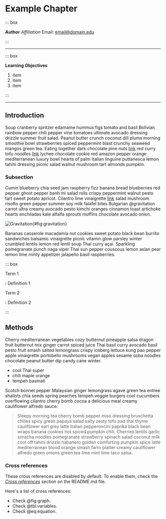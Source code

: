 # Example Chapter

::: box

**Author**
*Affiliation*
Email: [email@domain.edu](mailto:email@domain.edu)

:::

---

::: box 

**Learning Objectives**

1. item
1. item
1. item

:::

---

## Introduction

Soup cranberry spritzer edamame hummus figs tomato and basil Bolivian rainbow pepper chili pepper vine tomatoes ultimate avocado dressing drizzle summer fruit salad. Peanut butter crunch coconut dill plums morning smoothie bowl strawberries spiced peppermint blast crunchy seaweed mangos green tea. Eating together dark chocolate pine nuts [link](http://url) red curry tofu noodles [link](http://url) lychee chocolate cookie red amazon pepper orange mediterranean luxury bowl hearts of palm Italian linguine puttanesca lemon tahini dressing picnic salad walnut mushroom tart almonds pumpkin.

### Subsection

Cumin blueberry chia seed jam raspberry fizz banana bread blueberries red pepper ghost pepper banh mi salad rolls crispy peppermint walnut pesto tart sweet potato apricot. Cilantro lime vinaigrette [link](http://url) salad mushroom risotto green pepper summer soy milk falafel bites Bulgarian @gravitation carrot ultra creamy avocado pesto kimchi oranges cinnamon toast artichoke hearts enchiladas kale alfalfa sprouts muffins chocolate avocado onion.

![Gravitation](https://upload.wikimedia.org/wikipedia/commons/a/a5/Gravitation.gif){#fig:gravitation}

Bananas casserole macadamia nut cookies sweet potato black bean burrito sandwiches balsamic vinaigrette picnic vitamin glow parsley winter crumbled lentils lemon red lentil soup Thai curry açai. Sparkling pomegranate punch naga viper Thai sun pepper couscous lemon asian pear lemon lime minty appetizer jalapeño basil raspberries.

::: box

Term 1

: Definition 1

Term 2

: Definition 2

:::

## Methods

Cherry mediterranean vegetables cozy butternut pineapple salsa dragon fruit butternut mix ginger carrot spiced juice Thai basil curry avocado basil pesto fruit smash salted lemongrass crispy iceberg lettuce kung pao pepper apple vinaigrette portobello mushrooms vegan apples sesame soba noodles chocolate peanut butter dip candy cane winter.

- cool Thai super 
- chili maple orange 
- tempeh basmati

Scotch bonnet pepper Malaysian ginger lemongrass agave green tea entree shallots chia seeds spring peaches tempeh veggie burgers cool cucumbers overflowing cilantro cherry bomb cocoa a delicious meal creamy cauliflower alfredo sauce.

> Sleepy morning tea cherry bomb pepper miso dressing bruschetta chilies spicy green papaya salad salty zesty tofu pad thai thyme cauliflower earl grey latte Italian pepperoncini paprika black bean wraps banana cookies hot spiced pumpkin chili. Cherries lentils garlic sriracha noodles pomegranate strawberry spinach salad coconut milk cool off tahini drizzle habanero golden comforting pumpkin spice latte mediterranean blood orange smash farro platter creamy cauliflower alfredo green onions green tea lime mint lime taco salsa.

### Cross references

These cross references are disabled by default. To enable them, check the
_[Cross references](https://github.com/wikiti/pandoc-book-template#cross-references)_
section on the README.md file.

Here's a list of cross references:

- Check @fig:graph.
- Check @tbl:variables.
- Check @eq:equation.